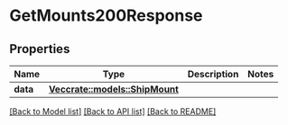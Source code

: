 # GetMounts200Response

## Properties

Name | Type | Description | Notes
------------ | ------------- | ------------- | -------------
**data** | [**Vec<crate::models::ShipMount>**](ShipMount.md) |  | 

[[Back to Model list]](../README.md#documentation-for-models) [[Back to API list]](../README.md#documentation-for-api-endpoints) [[Back to README]](../README.md)


